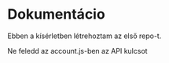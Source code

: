 # Dokumentácio

Ebben a kísérletben létrehoztam az első repo-t.

Ne feledd az account.js-ben az API kulcsot
